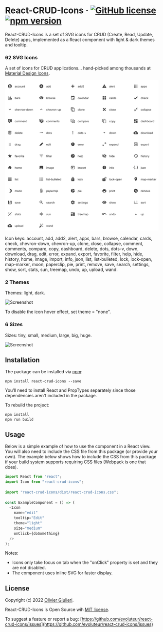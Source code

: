 # React-CRUD-Icons &middot; [![GitHub license](https://img.shields.io/github/license/evoluteur/react-crud-icons)](https://github.com/evoluteur/react-crud-icons/blob/main/LICENSE) [![npm version](https://img.shields.io/npm/v/react-crud-icons)](https://www.npmjs.com/package/react-crud-icons)

React-CRUD-Icons is a set of SVG icons for CRUD (Create, Read, Update, Delete) apps, implemented as a React component with light & dark themes and tooltip.

### 62 SVG Icons

A set of icons for CRUD applications... hand-picked among thousands at [Material Design Icons](https://materialdesignicons.com/).

![Screenshot](screenshots/react-crud-icons.png)

Icon keys: account, add, add2, alert, apps, bars, browse, calendar, cards, check, chevron-down, chevron-up, clone, close, collapse, comment, comments, compare, copy, dashboard, delete, dots, dots-v, down, download, drag, edit, error, expand, export, favorite, filter, help, hide, history, home, image, import, info, json, list, list-bulleted, lock, lock-open, map-marker, moon, paperclip, pie, print, remove, save, search, settings, show, sort, stats, sun, treemap, undo, up, upload, wand.

<a name="themes"></a>

### 2 Themes

Themes: light, dark.

![Screenshot](screenshots/hover.gif)

To disable the icon hover effect, set theme = "none".

### 6 Sizes

Sizes: tiny, small, medium, large, big, huge.

![Screenshot](screenshots/sizes.gif)

## Installation

The package can be installed via [npm](https://www.npmjs.com/package/react-crud-icons):

```
npm install react-crud-icons --save
```

You’ll need to install React and PropTypes separately since those dependencies aren't included in the package.

To rebuild the project:

```
npm install
npm run build
```

## Usage

Below is a simple example of how to use the component in a React view. You will also need to include the CSS file from this package (or provide your own). The example below shows how to include the CSS from this package if your build system supports requiring CSS files (Webpack is one that does).

```js
import React from "react";
import Icon from "react-crud-icons";

import "react-crud-icons/dist/react-crud-icons.css";

const ExampleComponent = () => (
  <Icon
    name="edit"
    tooltip="Edit"
    theme="light"
    size="medium"
    onClick={doSomething}
  />
);
```

Notes:

- Icons only take focus on tab when the "onClick" property is set and they are not disabled.
- The component uses inline SVG for faster display.

## License

Copyright (c) 2022 [Olivier Giulieri](https://evoluteur.github.io/).

React-CRUD-Icons is Open Source wih [MIT license](http://github.com/evoluteur/react-crud-icons/blob/master/LICENSE).

To suggest a feature or report a bug: [https://github.com/evoluteur/react-crud-icons/issues](https://github.com/evoluteur/react-crud-icons/issues)
